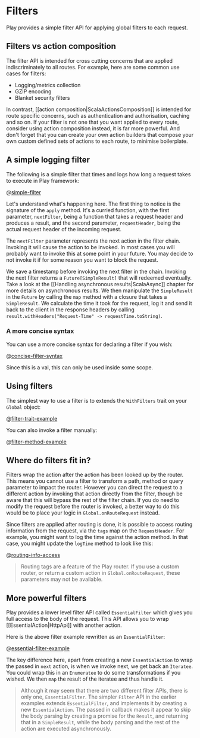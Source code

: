 <!--- Copyright (C) 2009-2013 Typesafe Inc. <http://www.typesafe.com> -->
# Filters

Play provides a simple filter API for applying global filters to each request.

## Filters vs action composition

The filter API is intended for cross cutting concerns that are applied indiscriminately to all routes.  For example, here are some common use cases for filters:

* Logging/metrics collection
* GZIP encoding
* Blanket security filters

In contrast, [[action composition|ScalaActionsComposition]] is intended for route specific concerns, such as authentication and authorisation, caching and so on.  If your filter is not one that you want applied to every route, consider using action composition instead, it is far more powerful.  And don't forget that you can create your own action builders that compose your own custom defined sets of actions to each route, to minimise boilerplate.

## A simple logging filter

The following is a simple filter that times and logs how long a request takes to execute in Play framework:

@[simple-filter](code/Filters.scala)

Let's understand what's happening here.  The first thing to notice is the signature of the `apply` method.  It's a curried function, with the first parameter, `nextFilter`, being a function that takes a request header and produces a result, and the second parameter, `requestHeader`, being the actual request header of the incoming request.

The `nextFilter` parameter represents the next action in the filter chain. Invoking it will cause the action to be invoked.  In most cases you will probably want to invoke this at some point in your future.  You may decide to not invoke it if for some reason you want to block the request.

We save a timestamp before invoking the next filter in the chain. Invoking the next filter returns a `Future[SimpleResult]` that will redeemed eventually. Take a look at the [[Handling asynchronous results|ScalaAsync]] chapter for more details on asynchronous results. We then manipulate the `SimpleResult` in the `Future` by calling the `map` method with a closure that takes a `SimpleResult`. We calculate the time it took for the request, log it and send it back to the client in the response headers by calling `result.withHeaders("Request-Time" -> requestTime.toString)`.

### A more concise syntax

You can use a more concise syntax for declaring a filter if you wish:

@[concise-filter-syntax](code/Filters.scala)

Since this is a val, this can only be used inside some scope.

## Using filters

The simplest way to use a filter is to extends the `WithFilters` trait on your `Global` object:

@[filter-trait-example](code/GlobalWithFilters.scala)

You can also invoke a filter manually:

@[filter-method-example](code/GlobalWithFilters.scala)

## Where do filters fit in?

Filters wrap the action after the action has been looked up by the router.  This means you cannot use a filter to transform a path, method or query parameter to impact the router.  However you can direct the request to a different action by invoking that action directly from the filter, though be aware that this will bypass the rest of the filter chain.  If you do need to modify the request before the router is invoked, a better way to do this would be to place your logic in `Global.onRouteRequest` instead.

Since filters are applied after routing is done, it is possible to access routing information from the request, via the `tags` map on the `RequestHeader`.  For example, you might want to log the time against the action method.  In that case, you might update the `logTime` method to look like this:

@[routing-info-access](code/FiltersRouting.scala)

> Routing tags are a feature of the Play router.  If you use a custom router, or return a custom action in `Global.onRouteRequest`, these parameters may not be available.

## More powerful filters

Play provides a lower level filter API called `EssentialFilter` which gives you full access to the body of the request.  This API allows you to wrap [[EssentialAction|HttpApi]] with another action.

Here is the above filter example rewritten as an `EssentialFilter`:

@[essential-filter-example](code/EssentialFilter.scala)

The key difference here, apart from creating a new `EssentialAction` to wrap the passed in `next` action, is when we invoke next, we get back an `Iteratee`.  You could wrap this in an `Enumeratee` to do some transformations if you wished.  We then `map` the result of the iteratee and thus handle it.

> Although it may seem that there are two different filter APIs, there is only one, `EssentialFilter`.  The simpler `Filter` API in the earlier examples extends `EssentialFilter`, and implements it by creating a new `EssentialAction`.  The passed in callback makes it appear to skip the body parsing by creating a promise for the `Result`, and returning that in a `SimpleResult`, while the body parsing and the rest of the action are executed asynchronously.
